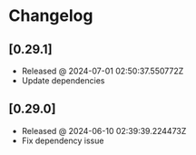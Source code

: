 # Changelog

## [0.29.1]

- Released @ 2024-07-01 02:50:37.550772Z
- Update dependencies

## [0.29.0]

- Released @ 2024-06-10 02:39:39.224473Z
- Fix dependency issue
